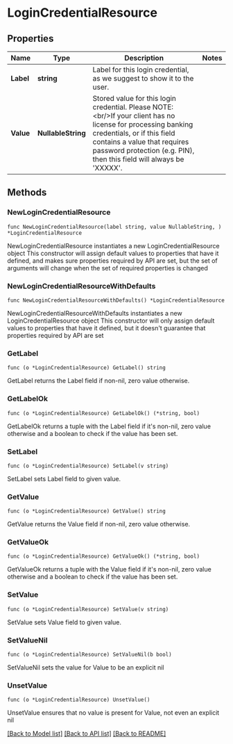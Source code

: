 # LoginCredentialResource

## Properties

Name | Type | Description | Notes
------------ | ------------- | ------------- | -------------
**Label** | **string** | Label for this login credential, as we suggest to show it to the user. | 
**Value** | **NullableString** | Stored value for this login credential. Please NOTE:&lt;br/&gt;If your client has no license for processing banking credentials, or if this field contains a value that requires password protection (e.g. PIN), then this field will always be &#39;XXXXX&#39;. | 

## Methods

### NewLoginCredentialResource

`func NewLoginCredentialResource(label string, value NullableString, ) *LoginCredentialResource`

NewLoginCredentialResource instantiates a new LoginCredentialResource object
This constructor will assign default values to properties that have it defined,
and makes sure properties required by API are set, but the set of arguments
will change when the set of required properties is changed

### NewLoginCredentialResourceWithDefaults

`func NewLoginCredentialResourceWithDefaults() *LoginCredentialResource`

NewLoginCredentialResourceWithDefaults instantiates a new LoginCredentialResource object
This constructor will only assign default values to properties that have it defined,
but it doesn't guarantee that properties required by API are set

### GetLabel

`func (o *LoginCredentialResource) GetLabel() string`

GetLabel returns the Label field if non-nil, zero value otherwise.

### GetLabelOk

`func (o *LoginCredentialResource) GetLabelOk() (*string, bool)`

GetLabelOk returns a tuple with the Label field if it's non-nil, zero value otherwise
and a boolean to check if the value has been set.

### SetLabel

`func (o *LoginCredentialResource) SetLabel(v string)`

SetLabel sets Label field to given value.


### GetValue

`func (o *LoginCredentialResource) GetValue() string`

GetValue returns the Value field if non-nil, zero value otherwise.

### GetValueOk

`func (o *LoginCredentialResource) GetValueOk() (*string, bool)`

GetValueOk returns a tuple with the Value field if it's non-nil, zero value otherwise
and a boolean to check if the value has been set.

### SetValue

`func (o *LoginCredentialResource) SetValue(v string)`

SetValue sets Value field to given value.


### SetValueNil

`func (o *LoginCredentialResource) SetValueNil(b bool)`

 SetValueNil sets the value for Value to be an explicit nil

### UnsetValue
`func (o *LoginCredentialResource) UnsetValue()`

UnsetValue ensures that no value is present for Value, not even an explicit nil

[[Back to Model list]](../README.md#documentation-for-models) [[Back to API list]](../README.md#documentation-for-api-endpoints) [[Back to README]](../README.md)


